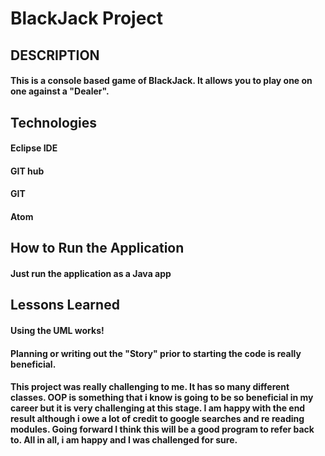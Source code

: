 # BlackJack Project

## DESCRIPTION

#### This is a console based game of BlackJack. It allows you to play one on one against a "Dealer".

## Technologies
#### Eclipse IDE
#### GIT hub
#### GIT
#### Atom

## How to Run the Application
#### Just run the application as a Java app

## Lessons Learned

#### Using the UML works!
#### Planning or writing out the "Story" prior to starting the code is really beneficial.
#### This project was really challenging to me. It has so many different classes. OOP is something that i know is going to be so beneficial in my career but it is very challenging at this stage. I am happy with the end result although i owe a lot of credit to google searches and re reading modules. Going forward I think this will be a good program to refer back to. All in all, i am happy and I was challenged for sure. 
